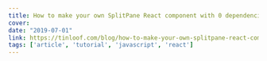 ```yaml
---
title: How to make your own SplitPane React component with 0 dependencies
cover:
date: "2019-07-01"
link: https://tinloof.com/blog/how-to-make-your-own-splitpane-react-component-with-0-dependencies/
tags: ['article', 'tutorial', 'javascript', 'react']
---
```

